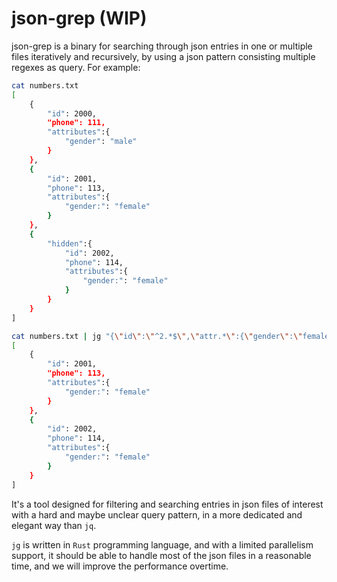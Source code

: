 # json-grep (WIP)

json-grep is a binary for searching through json entries in one or multiple files iteratively and recursively, by using a json pattern consisting multiple regexes as query. For example:

```bash
cat numbers.txt
[
    {
        "id": 2000,
        "phone": 111,
        "attributes":{
            "gender": "male"
        }
    },
    {
        "id": 2001,
        "phone": 113,
        "attributes":{
            "gender:": "female"
        }
    },
    {
        "hidden":{
            "id": 2002,
            "phone": 114,
            "attributes":{
                "gender:": "female"
            }
        }
    }
]

cat numbers.txt | jg "{\"id\":\"^2.*$\",\"attr.*\":{\"gender\":\"female\"}}"
[
    {
        "id": 2001,
        "phone": 113,
        "attributes":{
            "gender:": "female"
        }
    },
    {
        "id": 2002,
        "phone": 114,
        "attributes":{
            "gender:": "female"
        }
    }
]
```

It's a tool designed for filtering and searching entries in json files of interest with a hard and maybe unclear query pattern, in a more dedicated and elegant way than `jq`.

`jg` is written in `Rust` programming language, and with a limited parallelism support, it should be able to handle most of the json files in a reasonable time, and we will improve the performance overtime.
